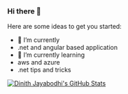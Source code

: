 ### Hi there 👋

<!--
**dinith72/dinith72** is a ✨ _special_ ✨ repository because its `README.md` (this file) appears on your GitHub profile. -->

Here are some ideas to get you started:

- 🔭 I’m currently
-   .net and angular based application
- 🌱 I’m currently learning 
-   aws and azure 
-   .net tips and tricks

[![Dinith Jayabodhi's GitHub Stats](https://github-readme-stats.vercel.app/api?username=dinith72&count_private=true&show_icons=true&include_all_commits=true&theme=blueberry&custom_title=GitHub%20Stats)](https://github.com/dinith72)
